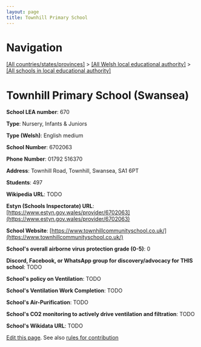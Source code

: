 ```yaml
---
layout: page
title: Townhill Primary School
---
```

# Navigation

[[All countries/states/provinces]](../../..) > [[All Welsh local educational authority]](../..) > [[All schools in local educational authority]](..)

# Townhill Primary School (Swansea)

**School LEA number**: 670

**Type**: Nursery, Infants & Juniors

**Type (Welsh)**: English medium

**School Number**: 6702063

**Phone Number**: 01792 516370

**Address**: Townhill Road, Townhill, Swansea, SA1 6PT

**Students**: 497

**Wikipedia URL**: TODO

**Estyn (Schools Inspectorate) URL**: [https://www.estyn.gov.wales/provider/6702063](https://www.estyn.gov.wales/provider/6702063)

**School Website**: [https://www.townhillcommunityschool.co.uk/](https://www.townhillcommunityschool.co.uk/)

**School's overall airborne virus protection grade (0-5)**: 0

**Discord, Facebook, or WhatsApp group for discovery/advocacy for THIS school**: TODO

**School's policy on Ventilation**: TODO

**School's Ventilation Work Completion**: TODO

**School's Air-Purification**: TODO

**School's CO2 monitoring to actively drive ventilation and filtration**: TODO

**School's Wikidata URL**: TODO




[Edit this page](https://github.com/ventilate-schools/Wales/edit/prif/./Swansea/Townhill_Primary_School.md). See also [rules for contribution](../../../contribution-rules/)